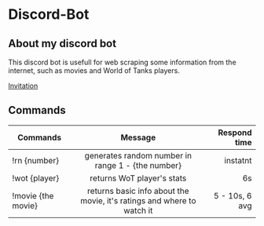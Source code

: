 # Discord-Bot

## About my discord bot
This discord bot is usefull for web scraping some information from the internet, such as movies and World of Tanks players.

[Invitation](https://discord.com/api/oauth2/authorize?client_id=794536380670935060&permissions=0&scope=bot)

## Commands
| Commands                      | Message                                              | Respond time              |
| ------------------------------|:----------------------------------------------------:|--------------------------:|
| !rn {number}                  | generates random number in range 1 - {the number}    | instatnt                  |
| !wot {player}                 | returns WoT player's stats                           | 6s                        |
| !movie {the movie}            | returns basic info about the movie, it's ratings and where to watch it| 5 - 10s, 6 avg    |